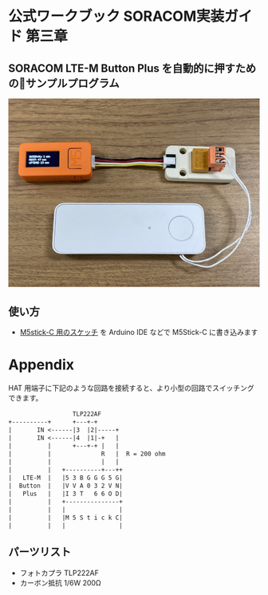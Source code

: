 # 公式ワークブック SORACOM実装ガイド 第三章
## SORACOM LTE-M Button Plus を自動的に押すためのサンプルプログラム


![M5Stick-Cとリレーユニット](img/m5stickc_relay.jpg)

## 使い方
- [M5stick-C 用のスケッチ](auto-push/auto-push.ino) を Arduino IDE などで M5Stick-C に書き込みます



# Appendix
HAT 用端子に下記のような回路を接続すると、より小型の回路でスイッチングできます。

```
                  TLP222AF
+----------+      +---+-+
|       IN <------|3  |2|-----+
|       IN <------|4  |1|-+   |
|          |      +---+-+ |   |
|          |              R   |  R = 200 ohm
|          |              |   |
|          |   +----------+---++
|   LTE-M  |   |5 3 B G G G 5 G|
|  Button  |   |V V A 0 3 2 V N|
|   Plus   |   |I 3 T   6 6 O D|
|          |   +---------------+
|          |   |               |
|          |   |M 5 S t i c k C|
|          |   |               |
```

## パーツリスト
- フォトカプラ TLP222AF
- カーボン抵抗 1/6W 200Ω